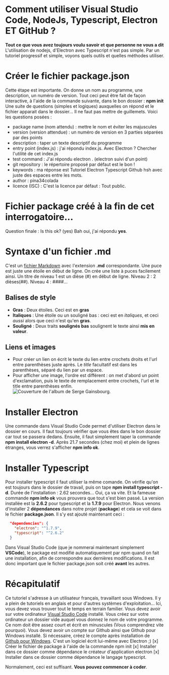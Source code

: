 # Comment utiliser Visual Studio Code, NodeJs, Typescript, Electron ET GitHub ? 
__Tout ce que vous avez toujours voulu savoir et que personne ne vous a dit__
L'utilisation de nodejs, d'Electron avec Typescript n'est pas simple.
Par un tutoriel progressif et simple, voyons quels outils et quelles méthodes utiliser.
# Créer le fichier __package.json__
Cette étape est importante. On donne un nom au programme, une description, un numéro de version.
Tout ceci peut être fait de façon interactive, à l'aide de la commande suivante, dans le bon dossier : **npm init**
 Une suite de questions (simples et logiques) auxquelles on répond et le fichier apparait dans le dossier... 
 Il ne faut pas mettre de guillemets. Voici les questions posées :
 - package name (nom attendu) : mettre le nom et éviter les majuscules
 - version (version attendue) : un numéro de version en 3 parties séparées par des points
 - description : taper un texte descriptif du programme
 - entry point (index.js) : j'ai répondu index.js. Avec Electron ? Chercher l'utilité de cet index.js
 - test command : J'ai répondu electron . (electron suivi d'un point)
 - git repository : le répertoire proposé par défaut est le bon !
 - keywords : ma réponse est Tutoriel Electron Typescript Github hsh avec juste des espaces entre les mots.
 - author : pina34colada
 - licence (ISC) : C'est la licence par défaut : Tout public.
 # Fichier package créé à la fin de cet interrogatoire...
Question finale : Is this ok? (yes) Bah oui, j'ai répondu __yes__.
 # Syntaxe d'un fichier .md 
 C'est un [fichier Markdown](https://fr.wikipedia.org/wiki/Markdown) avec l'extension **.md** correspondante. 
 Une puce est juste une étoile en début de ligne. On crée une liste à puces facilement ainsi.
 Un titre de niveau 1 est un dièse (#) en début de ligne. Niveau 2 : 2 dièses(##). Niveau 4 : ####... 
## Balises de style 
* **Gras** : Deux étoiles. Ceci est en **gras**
* **Italiques** : Une étoile ou un souligné bas : ceci est en *italiques*, et ceci _aussi_ alors que ceci n'est qu'en **gras**.
* **Souligné** : Deux traits __soulignés bas__ soulignent le texte ainsi __mis en valeur__.
## Liens et images
* Pour créer un lien on écrit le texte du lien entre crochets droits et l'url entre parenthèses juste après. Le _title_ facultatif est dans les parenthèses, séparé du lien par un espace.
* Pour afficher une image, l'ordre est différent : on met d'abord un point d'exclamation, puis le texte de remplacement entre crochets, l'url et le title entre parenthèses enfin. 
![Couverture de l'album de Serge Gainsbourg](http://pina34colada.free.fr/img/gainsbourg.jpg).
# Installer Electron 
Une commande dans Visual Studio Code permet d'utiliser Electron dans le dossier en cours.
Il faut toujours vérifier que vous êtes dans le bon dossier car tout se passera dedans.
Ensuite, il faut simplement taper la commande **npm install electron -d**.
Après 21.7 secondes (chez moi) et plein de lignes étranges, vous verrez s'afficher **npm info ok**.
# Installer Typescript
Pour installer typescript il faut utiliser la même comande. On vérifie qu'on est toujours dans le dossier de travail, puis on tape **npm install typescript -d**. Durée de l'installation : 2.62 secondes... Oui, ça va vite. 
Et la fameuse commande **npm info ok** vous prouvera que tout s'est bien passé.
La version installée est la **2.6.2** pour typescript et la **1.7.9** pour Electron.
Nous venons d'installer 2 __dépendances__ dans notre projet (__package__) et cela se voit dans le fichier **package.json**.
Il s'y est ajouté maintenant ceci : 
```json
  "dependencies": {
    "electron": "^1.7.9",
    "typescript": "^2.6.2"
  }
```  
Dans Visual Studio Code (que je nommerai maintenant simplement __VSCode__), le package est modifié automatiquement par npm quand on fait une installation, afin de correspondre aux dernières modifications. Il est donc important que le fichier package.json soit créé __avant__ les autres. 
# Récapitulatif 
Ce tutoriel s'adresse à un utilisateur français, travaillant sous Windows. Il y a plein de tutoriels en anglais et pour d'autres systèmes d'exploitation... Ici, vous devez vous trouver tout le temps en terrain familier. 
Vous devez avoir sur votre ordinateur [Visual Studio Code](https://code.visualstudio.com/) installé. 
Vous créez sur votre ordinateur un dossier vide auquel vous donnez le nom de votre programme. Ce nom doit être assez court et écrit en minuscules (Vous comprendrez vite pourquoi).
Vous devez avoir un compte sur Github ainsi que Github pour Windows installé. Si nécessaire, créez le compte après installation de [Github pour Windows](https://desktop.github.com/). C'est un logiciel écrit lui-même avec Electron ;) 
[x] Créer le fichier de package à l'aide de la commande npm init
[x] Installer dans ce dossier comme dépendance le créateur d'application electron 
[x] Installer dans ce dossier comme dépendance le langage typescript.

Normalement, ceci est suffisant. __Vous pouvez commencer à coder__.